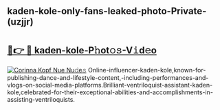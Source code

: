 ## kaden-kole-only-fans​-leaked-photo​-Private-(uzjjr)


# <h2><a href="https://mediaupload.pro?title=kaden-kole&ref=git">🔗👉 🔴 kaden-kole-P𝚑ot𝚘𝚜-V𝚒d𝚎o</a></h2>

[![Corinna Kopf Nue Nu𝚍e𝚜](https://i.imgur.com/0qMVB7G.gif)](https://mediaupload.pro?title=kaden-kole&ref=git)
Online-influencer-kaden-kole,known-for-publishing-dance-and-lifestyle-content,-including-performances-and-vlogs-on-social-media-platforms.Brilliant-ventriloquist-assistant-kaden-kole,celebrated-for-their-exceptional-abilities-and-accomplishments-in-assisting-ventriloquists.  